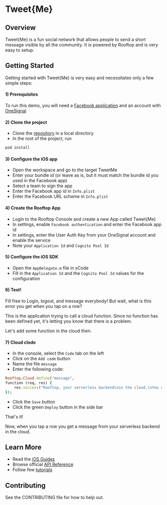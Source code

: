 # Tweet{Me}

## Overview

Tweet{Me} is a fun social network that allows people to send a short message visible by all the community.
It is powered by Rooftop and is very easy to setup.
 
## Getting Started
Getting started with Tweet{Me} is very easy and necessitates only a few simple steps:
#### 1) Prerequisites
To run this demo, you will need a [Facebook application](https://developers.facebook.com/apps) and an account with [OneSignal](https://onesignal.com)
#### 2) Clone the project
- Clone the [repository](https://github.com/Rooftoptek/TweetMe.git) in a local directory
- In the root of the project, run

```ruby
pod install
```
#### 3) Configure the iOS app
- Open the workspace and go to the target TweetMe
- Enter your bundle id (or leave as is, but it must match the bundle id you used in the Facebook app)
- Select a team to sign the app
- Enter the Facebook app id in `Info.plist`
- Enter the Facebook URL scheme in `Info.plist`

#### 4) Create the Rooftop App
- Login to the Rooftop Console and create a new App called Tweet{Me}
- In settings, enable `Facebook authentication` and enter the Facebook app id
- In settings, enter the User Auth Key from your OneSignal account and enable the service
- Note your `Application Id` and `Cognito Pool Id`

#### 5) Configure the iOS SDK
- Open the `AppDelegate.m` file in xCode
- Fill in the `Application Id` and the `Cognito Pool Id` values for the configuration

#### 6) Test!
Fill free to Login, logout, and message everybody!
But wait, what is this error you get when you tap on a row?

This is the application trying to call a cloud function. Since no function has been defined yet, it's letting you know that there is a problem.

Let's add some function in the cloud then.

#### 7) Cloud clode
- In the console, select the `Code` tab on the left
- Click on the `Add code` button
- Name the file `message`
- Enter the following code:

```ruby
Rooftop.Cloud.define("message",
function (req, res) {
    res.success("Rooftop, your serverless backend\nin the cloud.\nYou own it, we manage it!");
});
```
- Click the `Save` button
- Click the green `Deploy` button in the side bar

That's it!

Now, when you tap a row you get a message from your serverless backend in the cloud.

## Learn More

- Read the [iOS Guides](https://parse.com/docs/ios_guide#ui/iOS)
- Browse official [API Reference](https://parse.com/docs/ios/api/)
- Follow few [tutorials](https://parse.com/tutorials/)

## Contributing
See the CONTRIBUTING file for how to help out.
